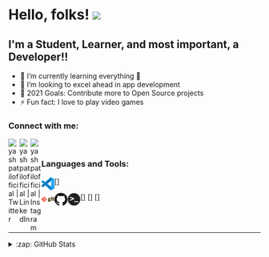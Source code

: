 # Hello, folks! <img src="https://raw.githubusercontent.com/MartinHeinz/MartinHeinz/master/wave.gif" width="30px">


## I'm a Student, Learner, and most important, a Developer!!

- 🌱 I’m currently learning everything 🤣
- 👯 I’m looking to excel ahead in app development
- 🥅 2021 Goals: Contribute more to Open Source projects
- ⚡ Fun fact: I love to play video games

### Connect with me:


[<img align="left" alt="yashpatilofficial | Twitter" width="22px" src="https://cdn.jsdelivr.net/npm/simple-icons@v3/icons/twitter.svg" />][twitter]
[<img align="left" alt="yashpatilofficial | LinkedIn" width="22px" src="https://cdn.jsdelivr.net/npm/simple-icons@v3/icons/linkedin.svg" />][linkedin]
[<img align="left" alt="yashpatilofficial | Instagram" width="22px" src="https://cdn.jsdelivr.net/npm/simple-icons@v3/icons/instagram.svg" />][instagram]

<br />

### Languages and Tools:

[<img align="left" alt="Visual Studio Code" width="26px" src="https://raw.githubusercontent.com/github/explore/80688e429a7d4ef2fca1e82350fe8e3517d3494d/topics/visual-studio-code/visual-studio-code.png" />]

[<img align="left" alt="Git" width="26px" src="https://raw.githubusercontent.com/github/explore/80688e429a7d4ef2fca1e82350fe8e3517d3494d/topics/git/git.png" />]
[<img align="left" alt="GitHub" width="26px" src="https://raw.githubusercontent.com/github/explore/78df643247d429f6cc873026c0622819ad797942/topics/github/github.png" />]
[<img align="left" alt="Terminal" width="26px" src="https://raw.githubusercontent.com/github/explore/80688e429a7d4ef2fca1e82350fe8e3517d3494d/topics/terminal/terminal.png" />]

<br />
<br />

---



<details>
  <summary>:zap: GitHub Stats</summary>

  <img align="center" src="https://github-readme-stats.vercel.app/api/<CARD_TYPE>/?username=<yashpatilofficial>&theme=<default>" />

</details>



[twitter]: https://twitter.com/patil_yash29
[instagram]: https://www.instagram.com/yashpatilofficial/
[linkedin]: https://www.linkedin.com/in/yash-patil-14179816b/
